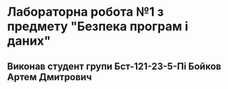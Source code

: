 # Лабораторна робота №1 з предмету "Безпека програм і даних"
## Виконав студент групи Бст-121-23-5-Пі Бойков Артем Дмитрович
